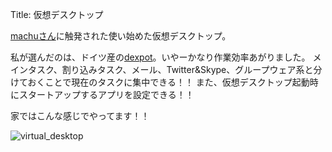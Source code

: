 Title: 仮想デスクトップ

[machuさん](http://www.machu.jp/)に触発された使い始めた仮想デスクトップ。

私が選んだのは、ドイツ産の[dexpot](http://www.dexpot.de/)。いやーかなり作業効率あがりました。
メインタスク、割り込みタスク、メール、Twitter&Skype、グループウェア系と分けておくことで現在のタスクに集中できる！！
また、仮想デスクトップ起動時にスタートアップするアプリを設定できる！！

家ではこんな感じでやってます！！

![virtual_desktop](http://dl.dropbox.com/u/126064/dataich.github.io.images/virtual_desktop.jpg)